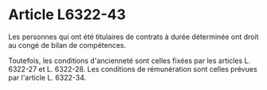 # Article L6322-43

Les personnes qui ont été titulaires de contrats à durée déterminée ont droit au congé de bilan de compétences.

Toutefois, les conditions d'ancienneté sont celles fixées par les articles L. 6322-27 et L. 6322-28. Les conditions de rémunération sont celles prévues par l'article L. 6322-34.